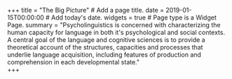 +++
title = "The Big Picture"  # Add a page title.
date = 2019-01-15T00:00:00  # Add today's date.
widgets = true  # Page type is a Widget Page.
summary = "Psycholinguistics is concerned with characterizing the human capacity for language in both it's psychological and social contexts. A central goal of the language and cognitive sciences is to provide a theoretical account of the structures, capacities and processes that underlie language acquisition, including features of production and comprehension in each developmental state."  
+++